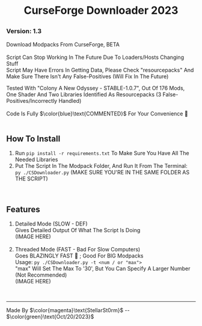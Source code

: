 # <p align="center">CurseForge Downloader 2023</p>

### Version: 1.3
Download Modpacks From CurseForge, BETA
<br>
<br>
Script Can Stop Working In The Future Due To Loaders/Hosts Changing Stuff
<br>
Script May Have Errors In Getting Data, Please Check \"resourcepacks\" And Make Sure There Isn't Any False-Positives (Will Fix In The Future)

Tested With "Colony A New Odyssey - STABLE-1.0.7", Out Of 176 Mods, One Shader And Two Libraries Identified As Resourcepacks (3 False-Positives/Incorrectly Handled)
<br>
<br>
Code Is Fully $\color{blue}\text{COMMENTED}$ For Your Convenience 🚀
<br>
<br>

## How To Install
1. Run `pip install -r requirements.txt` To Make Sure You Have All The Needed Libraries
2. Put The Script In The Modpack Folder, And Run It From The Terminal:
   <br>`py ./CSDownloader.py` (MAKE SURE YOU'RE IN THE SAME FOLDER AS THE SCRIPT)
<br>

## Features
   1. Detailed Mode (SLOW - DEF)
      <br>Gives Detailed Output Of What The Script Is Doing
      <br>(IMAGE HERE)
      <br>
      <br>
   3. Threaded Mode (FAST - Bad For Slow Computers)
      <br>Goes BLAZINGLY FAST 🚀 ; Good For BIG Modpacks
      <br>Usage: `py ./CSDownloader.py -t <num / or "max">`
      <br>"max" Will Set The Max To '30', But You Can Specify A Larger Number (Not Recommended)
      <br>(IMAGE HERE)
<br>

---
Made By $\color{magenta}\text{StellarSt0rm}$ -- $\color{green}\text{Oct/20/2023}$
